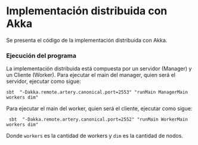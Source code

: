 # Implementación distribuida con Akka
Se presenta el código de la implementación distribuida con Akka.


### Ejecución del programa

La implementación distribuida está compuesta por un servidor (Manager) y un Cliente (Worker). Para ejecutar el main del manager, quien será el servidor, ejecutar como sigue:

```
sbt  "-Dakka.remote.artery.canonical.port=2553" "runMain ManagerMain workers dim"
```
 Para ejecutar el main del worker, quien será el cliente, ejecutar como sigue:
 
```
 sbt  "-Dakka.remote.artery.canonical.port=2552" "runMain WorkerMain workers dim"
```

Donde ```workers``` es la cantidad de workers y ```dim``` es la cantidad de nodos.